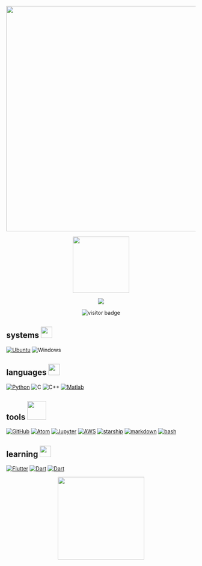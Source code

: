 <p align="center"><img src="https://i.postimg.cc/BQDRSvss/filename-2-1.png" width= 600px"></p>
<p align="center"><img src="https://external-content.duckduckgo.com/iu/?u=https%3A%2F%2Fgifimage.net%2Fwp-content%2Fuploads%2F2017%2F10%2Fcute-transparent-gif-10.gif&f=1&nofb=1" height=150px padding-top=600px>
</p>
<p align="center"><a href="https://www.linkedin.com/in/katherine-perez-8171751a4/">
<img src="https://img.shields.io/badge/-LinkedIn-0A66C2?style=for-the-badge&logo=Linkedin&logoColor=white"></a> </p>

<p align="center"><img src="https://profile-counter.glitch.me/%7Bkbeeperez%7D/count.svg" alt="visitor badge"/></p>

## systems <img src="https://external-content.duckduckgo.com/iu/?u=https%3A%2F%2Fbestanimations.com%2FComputers%2Ffunny-computer-animated-gif-29.gif&f=1&nofb=1" width="30px">
[![Ubuntu](https://img.shields.io/badge/Ubuntu-E95420?style=for-the-badge&logo=ubuntu&logoColor=white)](https://ubuntu.com)
![Windows](https://img.shields.io/badge/Windows-0078D6?style=for-the-badge&logo=windows&logoColor=white)


## languages <img src="https://media2.giphy.com/media/QssGEmpkyEOhBCb7e1/giphy.gif?cid=ecf05e47a0n3gi1bfqntqmob8g9aid1oyj2wr3ds3mg700bl&rid=giphy.gif" width="30px">


[![Python](https://img.shields.io/badge/Python-14354C?style=for-the-badge&logo=python&logoColor=yellow)](https://www.python.org)
![C](https://img.shields.io/badge/C-A8B9CC?style=for-the-badge&logo=c&logoColor=white)
![C++](https://img.shields.io/badge/C++-00599C?style=for-the-badge&logo=c%2B%2B&&logoColor=white)
[![Matlab](https://img.shields.io/badge/MATLAB-3366cc?style=for-the-badge&logo=matlab&&logoColor=white)](https://www.mathworks.com)

## tools  <img src="https://bestanimations.com/media/gears/799425717large-gears-animation.gif" width="50px">

[![GitHub](https://img.shields.io/badge/GitHub-100000?style=for-the-badge&logo=github&logoColor=white)](https://github.com)
[![Atom](https://img.shields.io/badge/Atom-66595C?style=for-the-badge&logo=atom&logoColor=white)](https://atom.io)
[![Jupyter](https://img.shields.io/badge/Jupyter-F37626?style=for-the-badge&logo=jupyter&logoColor=white)](https://jupyter.org)
[![AWS](https://img.shields.io/badge/AWSSageMaker-232F3E?style=for-the-badge&logo=amazonaws&logoColor=white)](https://aws.amazon.com)
[![starship](https://img.shields.io/badge/Starship-DD0B78?style=for-the-badge&logo=starship&logoColor=white)](https://starship.rs)
[![markdown](https://img.shields.io/badge/Markdown-000000?style=for-the-badge&logo=markdown&logoColor=white)](https://www.markdownguide.org)
[![bash](https://img.shields.io/badge/Bash-4EAA25?style=for-the-badge&logo=gnu-bash&logoColor=white)](https://www.gnu.org/software/bash/)


## learning  <img src="https://bestanimations.com/media/computers/828804955funny-animated-computer-gif2.gif" width="30px">

[![Flutter](https://img.shields.io/badge/Flutter-02569B?style=for-the-badge&logo=flutter&&logoColor=white)](https://flutter.dev)
[![Dart](https://img.shields.io/badge/Dart-0175C2?style=for-the-badge&logo=dart&logoColor=white)](https://dart.dev)
[![Dart](https://img.shields.io/badge/Android&#32;Studio-3DDC84?style=for-the-badge&logo=androidstudio&logoColor=white)](https://developer.android.com/studio/intro/)



<p align="center"><img src="https://media1.giphy.com/media/yhs6b2Az6LfEpKth4H/giphy.gif?cid=6c09b95289d2db2747a33c0440efc4e0f0728f366efe12de&rid=giphy.gif&ct=s" height=220px width=230px>
</p>
